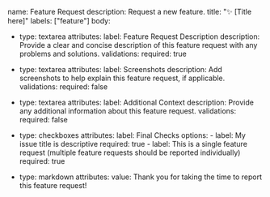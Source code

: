 name: Feature Request
description: Request a new feature.
title: "✨ [Title here]"
labels: ["feature"]
body:
  - type: textarea
    attributes:
      label: Feature Request Description
      description: Provide a clear and concise description of this feature request with any problems and solutions.
    validations:
      required: true

  - type: textarea
    attributes:
      label: Screenshots
      description: Add screenshots to help explain this feature request, if applicable.
    validations:
      required: false

  - type: textarea
    attributes:
      label: Additional Context
      description: Provide any additional information about this feature request.
    validations:
      required: false

  - type: checkboxes
    attributes:
      label: Final Checks
      options:
        - label: My issue title is descriptive
          required: true
        - label: This is a single feature request (multiple feature requests should be reported individually)
          required: true

  - type: markdown
    attributes:
      value: Thank you for taking the time to report this feature request!
